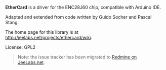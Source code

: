 **EtherCard** is a driver for the ENC28J60 chip, compatible with Arduino IDE.

Adapted and extended from code written by Guido Socher and Pascal Stang.

The home page for this library is at <http://jeelabs.net/projects/ethercard/wiki>.

License: GPL2

> Note: the issue tracker has been migrated to [Redmine on JeeLabs.net][1].

[1]: http://jeelabs.net/projects/development/issues?query_id=11
